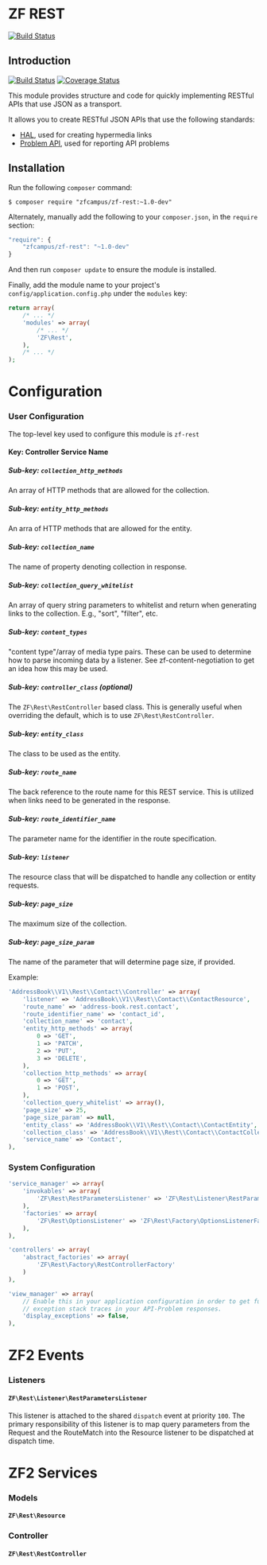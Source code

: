 ZF REST
=======

[![Build Status](https://travis-ci.org/zfcampus/zf-rest.png)](https://travis-ci.org/zfcampus/zf-rest)

Introduction
------------

[![Build Status](https://travis-ci.org/zfcampus/zf-rest.png)](https://travis-ci.org/zfcampus/zf-rest)
[![Coverage Status](https://coveralls.io/repos/zfcampus/zf-rest/badge.png?branch=master)](https://coveralls.io/r/zfcampus/zf-rest)

This module provides structure and code for quickly implementing RESTful APIs
that use JSON as a transport.

It allows you to create RESTful JSON APIs that use the following standards:

- [HAL](http://tools.ietf.org/html/draft-kelly-json-hal-03), used for creating
  hypermedia links
- [Problem API](http://tools.ietf.org/html/draft-nottingham-http-problem-02),
  used for reporting API problems

Installation
------------

Run the following `composer` command:

```console
$ composer require "zfcampus/zf-rest:~1.0-dev"
```

Alternately, manually add the following to your `composer.json`, in the `require` section:

```javascript
"require": {
    "zfcampus/zf-rest": "~1.0-dev"
}
```

And then run `composer update` to ensure the module is installed.

Finally, add the module name to your project's `config/application.config.php` under the `modules`
key:

```php
return array(
    /* ... */
    'modules' => array(
        /* ... */
        'ZF\Rest',
    ),
    /* ... */
);
```


Configuration
=============

### User Configuration

The top-level key used to configure this module is `zf-rest`

#### Key: Controller Service Name

##### Sub-key: `collection_http_methods`

An array of HTTP methods that are allowed for the collection.

##### Sub-key: `entity_http_methods`

An arra of HTTP methods that are allowed for the entity.

##### Sub-key: `collection_name`

The name of property denoting collection in response.

##### Sub-key: `collection_query_whitelist`

An array of query string parameters to whitelist and return when generating links to the
collection. E.g., "sort", "filter", etc.

##### Sub-key: `content_types`

"content type"/array of media type pairs. These can be used to determine how to parse incoming
data by a listener.  See zf-content-negotiation to get an idea how this may be used.

##### Sub-key: `controller_class` (optional)

The `ZF\Rest\RestController` based class.  This is generally useful when overriding the default,
which is to use `ZF\Rest\RestController`.

##### Sub-key: `entity_class`

The class to be used as the entity.

##### Sub-key: `route_name`

The back reference to the route name for this REST service.  This is utilized when links need
to be generated in the response.

##### Sub-key: `route_identifier_name`

The parameter name for the identifier in the route specification.

##### Sub-key: `listener`

The resource class that will be dispatched to handle any collection or entity requests.

##### Sub-key: `page_size`

The maximum size of the collection.

##### Sub-key: `page_size_param`

The name of the parameter that will determine page size, if provided.

Example:

```php
'AddressBook\\V1\\Rest\\Contact\\Controller' => array(
    'listener' => 'AddressBook\\V1\\Rest\\Contact\\ContactResource',
    'route_name' => 'address-book.rest.contact',
    'route_identifier_name' => 'contact_id',
    'collection_name' => 'contact',
    'entity_http_methods' => array(
        0 => 'GET',
        1 => 'PATCH',
        2 => 'PUT',
        3 => 'DELETE',
    ),
    'collection_http_methods' => array(
        0 => 'GET',
        1 => 'POST',
    ),
    'collection_query_whitelist' => array(),
    'page_size' => 25,
    'page_size_param' => null,
    'entity_class' => 'AddressBook\\V1\\Rest\\Contact\\ContactEntity',
    'collection_class' => 'AddressBook\\V1\\Rest\\Contact\\ContactCollection',
    'service_name' => 'Contact',
),
```

### System Configuration

```php
'service_manager' => array(
    'invokables' => array(
        'ZF\Rest\RestParametersListener' => 'ZF\Rest\Listener\RestParametersListener',
    ),
    'factories' => array(
        'ZF\Rest\OptionsListener' => 'ZF\Rest\Factory\OptionsListenerFactory',
    ),
),

'controllers' => array(
    'abstract_factories' => array(
        'ZF\Rest\Factory\RestControllerFactory'
    )
),

'view_manager' => array(
    // Enable this in your application configuration in order to get full
    // exception stack traces in your API-Problem responses.
    'display_exceptions' => false,
),
```

ZF2 Events
==========

### Listeners

#### `ZF\Rest\Listener\RestParametersListener`

This listener is attached to the shared `dispatch` event at priority `100`.  The primary
responsibility of this listener is to map query parameters from the Request and the
RouteMatch into the Resource listener to be dispatched at dispatch time.

ZF2 Services
============

### Models

#### `ZF\Rest\Resource`



### Controller

#### `ZF\Rest\RestController`
